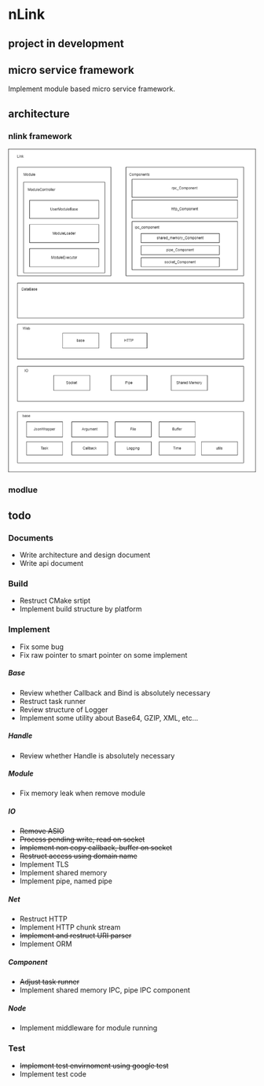 # nLink

## project in development

## micro service framework
Implement module based micro service framework.

## architecture

### nlink framework
![framework_architecture](./doc/asset/framework_architecture.png)

### modlue

## todo

### Documents
  - Write architecture and design document
  - Write api document

### Build
  - Restruct CMake srtipt
  - Implement build structure by platform
### Implement
  - Fix some bug
  - Fix raw pointer to smart pointer on some implement

##### Base
  - Review whether Callback and Bind is absolutely necessary
  - Restruct task runner
  - Review structure of Logger
  - Implement some utility about Base64, GZIP, XML, etc...

##### Handle
  - Review whether Handle is absolutely necessary

##### Module
  - Fix memory leak when remove module
 
##### IO
  - ~~Remove ASIO~~
  - ~~Process pending write, read on socket~~
  - ~~Implement non copy callback, buffer on socket~~
  - ~~Restruct access using domain name~~
  - Implement TLS
  - Implement shared memory
  - Implement pipe, named pipe

##### Net
  - Restruct HTTP
  - Implement HTTP chunk stream
  - ~~Implement and restruct URI parser~~
  - Implement ORM

##### Component
  - ~~Adjust task runner~~
  - Implement shared memory IPC, pipe IPC component

##### Node
  - Implement middleware for module running

### Test
  - ~~Implement test envirnoment using google test~~
  - Implement test code
